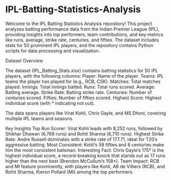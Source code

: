 # IPL-Batting-Statistics-Analysis

Welcome to the IPL Batting Statistics Analysis repository! This project analyzes batting performance data from the Indian Premier League (IPL), providing insights into top performers, team contributions, and key metrics like runs, average, strike rate, centuries, and fifties. The dataset includes stats for 50 prominent IPL players, and the repository contains Python scripts for data processing and visualization.

Dataset Overview

The dataset (IPL_Batting_Stats.xlsx) contains batting statistics for 50 IPL players, with the following columns:
Player: Name of the player.
Teams: IPL teams the player has played for (e.g., RCB, CSK).
Matches: Total matches played.
Innings: Total innings batted.
Runs: Total runs scored.
Average: Batting average.
Strike Rate: Batting strike rate.
Centuries: Number of centuries scored.
Fifties: Number of fifties scored.
Highest Score: Highest individual score (with * indicating not out).

The data spans players like Virat Kohli, Chris Gayle, and MS Dhoni, covering multiple IPL teams and seasons.

Key Insights
Top Run Scorer: Virat Kohli leads with 8,252 runs, followed by Shikhar Dhawan (6,769 runs) and Rohit Sharma (6,710 runs).
Highest Strike Rate: Andre Russell dominates with a strike rate of 177.71, ideal for T20’s aggressive batting.
Most Consistent: Kohli’s 58 fifties and 8 centuries make him the most consistent batsman.
Interesting Fact: Chris Gayle’s 175* is the highest individual score, a record-breaking knock that stands out as 17 runs higher than the next best (Brendon McCullum’s 158*).
Team Impact: RCB and MI feature prominently, with players like Kohli, AB de Villiers (RCB), and Rohit Sharma, Kieron Pollard (MI) among the top performers.
